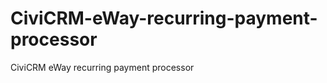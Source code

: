 CiviCRM-eWay-recurring-payment-processor
========================================

CiviCRM eWay recurring payment processor
